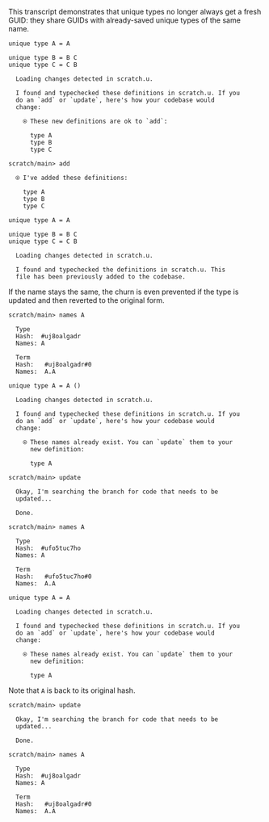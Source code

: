This transcript demonstrates that unique types no longer always get a fresh GUID: they share GUIDs with already-saved
unique types of the same name.

``` unison
unique type A = A

unique type B = B C
unique type C = C B
```

``` ucm :added-by-ucm
  Loading changes detected in scratch.u.

  I found and typechecked these definitions in scratch.u. If you
  do an `add` or `update`, here's how your codebase would
  change:

    ⍟ These new definitions are ok to `add`:
    
      type A
      type B
      type C
```

``` ucm
scratch/main> add

  ⍟ I've added these definitions:

    type A
    type B
    type C
```

``` unison
unique type A = A

unique type B = B C
unique type C = C B
```

``` ucm :added-by-ucm
  Loading changes detected in scratch.u.

  I found and typechecked the definitions in scratch.u. This
  file has been previously added to the codebase.
```

If the name stays the same, the churn is even prevented if the type is updated and then reverted to the original form.

``` ucm
scratch/main> names A

  Type
  Hash:  #uj8oalgadr
  Names: A

  Term
  Hash:   #uj8oalgadr#0
  Names:  A.A
```

``` unison
unique type A = A ()
```

``` ucm :added-by-ucm
  Loading changes detected in scratch.u.

  I found and typechecked these definitions in scratch.u. If you
  do an `add` or `update`, here's how your codebase would
  change:

    ⍟ These names already exist. You can `update` them to your
      new definition:
    
      type A
```

``` ucm
scratch/main> update

  Okay, I'm searching the branch for code that needs to be
  updated...

  Done.

scratch/main> names A

  Type
  Hash:  #ufo5tuc7ho
  Names: A

  Term
  Hash:   #ufo5tuc7ho#0
  Names:  A.A
```

``` unison
unique type A = A
```

``` ucm :added-by-ucm
  Loading changes detected in scratch.u.

  I found and typechecked these definitions in scratch.u. If you
  do an `add` or `update`, here's how your codebase would
  change:

    ⍟ These names already exist. You can `update` them to your
      new definition:
    
      type A
```

Note that `A` is back to its original hash.

``` ucm
scratch/main> update

  Okay, I'm searching the branch for code that needs to be
  updated...

  Done.

scratch/main> names A

  Type
  Hash:  #uj8oalgadr
  Names: A

  Term
  Hash:   #uj8oalgadr#0
  Names:  A.A
```
